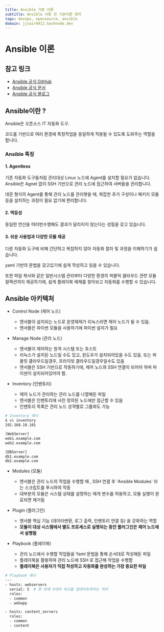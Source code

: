 ```yaml
---
title: Ansible 기본 이론
subtitle: Ansible 사용 전 기본이론 정리
tags: devops, opensource, ansible
domain: jjsair0412.hashnode.dev
---
```



# Ansible 이론

## 참고 링크
- [Ansible 공식 GitHub](https://github.com/ansible)
- [Ansible 공식 문서](https://docs.ansible.com/)
- [Ansible 공식 블로그](https://www.ansible.com/blog)

## Ansible이란 ?
Ansible은 오픈소스 IT 자동화 도구.

코드를 기반으로 여러 환경에 특정작업을 동일하게 적용될 수 있도록 도와주는 역할을 합니다.

### Ansible 특징
#### 1. Agentless
기존 자동화 도구들처럼 관리대상 Linux 노드에 Agent를 설치할 필요가 없습니다. Ansible은 Agnet 없이 SSH 기반으로 관리 노드에 접근하여 서버들을 관리합니다.

데몬 형식의 Agent를 통해 관리 노드를 관리햇을 때, 복잡한 추가 구성이나 패키지 모듈등을 설치하는 과정이 필요 없기에 편리합니다.

#### 2. 멱등성
동일한 연산을 여러번수행해도 결과가 달라지지 않는다는 성질을 갖고 있습니다.

#### 3. 쉬운 사용법과 다양한 모듈 제공
다른 자동화 도구에 비해 간단하고 복잡하지 않아 자동화 절차 및 과정을 이해하기가 쉽습니다.

yaml 기반의 문법을 갖고있기에 쉽게 작성하고 읽을 수 있습니다.

또한 파일 복사와 같은 일반시스템 관리부터 다양한 환경의 퍼블릭 클라우드 관련 모듈컬렉션까지 제공하기에, 쉽게 플레이북 예제를 찾아보고 자동화를 수행할 수 있습니다.

## Ansible 아키텍처
- Control Node (제어 노드)
    - 앤서블이 설치되는 노드로 운영체제가 리눅스라면 제어 노드가 될 수 있음.
    - 앤서블은 파이썬 모듈을 사용하기에 파이썬 설치가 필요

- Manage Node (관리 노드)
    - 앤서블이 제어하는 원격 시스템 또는 호스트
    - 리눅스가 설치된 노드일 수도 있고, 윈도우가 설치되어있을 수도 있음. 또는 퍼블릿 클라우드일경우, 프라이빗 클라우드일경우일수도 있음
    - 앤서블은 SSH 기반으로 작동하기에, 제어 노드와 SSH 연결이 되어야 하며 파이썬이 설치되어있어야 함.

- Inventory (인벤토리)
    - 제어 노드가 관리하는 관리 노드를 나열해둔 파일
    - 앤서블은 인벤토리에 사전 정의된 노드에만 접근할 수 있음
    - 인벤토리 목록은 관리 노드 성격별로 그룹화도 가능
```bash
# Inventory 예시
$ vi inventory
192.168.10.101

[WebServer]
web1.example.com
web2.example.com

[DBServer]
db1.example.com
db2.example.com
```

- Modules (모듈)
    - 앤서블은 관리 노드의 작업을 수행할 때 , SSH 연결 후 'Ansible Modules' 라는 스크립트를 푸시하여 작동
    - 대부분의 모듈은 시스템 상태를 설명하는 매게 변수를 허용하고, 모듈 실행이 완료되면 제거됨

- Plugin (플러그인)
    - 앤서블 핵심 기능 (데이터변환, 로그 출력, 인벤토리 연결 등) 을 강화하는 역할
    - **모듈이 대상 시스템에서 별도 프로세스로 실행되는 동안 플러그인은 제어 노드에서 실행됨**

- Playbook (플레이북)
    - 관리 노드에서 수행할 작업들을 Yaml 문법을 통해 순서대로 작성해둔 파일
    - 플레이북을 활용하여 관리 노드에 SSH 로 접근해 작업을 수행함
    - **플레이북은 사용자가 직접 작성하고 자동화를 완성하는 가장 중요한 파일**
```bash
# Playbook 예시
---
- hosts: webservers
  serial: 5  # 한 번에 5대의 머신을 업데이트하라는 의미
  roles:
  - common
  - webapp

- hosts: content_servers
  roles:
  - common
  - content
```